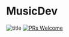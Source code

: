 
# MusicDev
![title](https://travis-ci.com/kizzlebot/music_dev)
[![PRs Welcome](https://img.shields.io/badge/PRs-welcome-brightgreen.svg?style=flat-square)](http://makeapullrequest.com)
